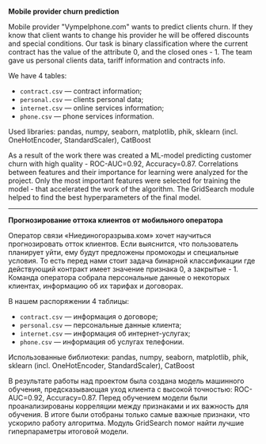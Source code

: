 **Mobile provider churn prediction**

Mobile provider "Vympelphone.com" wants to predict clients churn.
If they know that client wants to change his provider he will be offered discounts and special conditions.
Our task is binary classification where the current contract has the value of the attribute 0, and the closed ones - 1.
The team gave us personal clients data, tariff information and contracts info.

We have 4 tables:
- `contract.csv` — contract information;
- `personal.csv` — clients personal data;
- `internet.csv` — online services information;
- `phone.csv` — phone services information.

Used libraries: pandas, numpy, seaborn, matplotlib, phik, sklearn (incl. OneHotEncoder, StandardScaler), CatBoost

As a result of the work there was created a ML-model predicting customer churn with high quality - ROC-AUC=0.92, Accuracy=0.87.
Correlations between features and their importance for learning were analyzed for the project. Only the most important features were selected for training the model - that accelerated the work of the algorithm. The GridSearch module helped to find the best hyperparameters of the final model.

___
**Прогнозирование оттока клиентов от мобильного оператора**

Оператор связи «Ниединогоразрыва.ком» хочет научиться прогнозировать отток клиентов.
Если выяснится, что пользователь планирует уйти, ему будут предложены промокоды и специальные условия.
То есть перед нами стоит задача бинарной классификации где действующий контракт имеет значение признака 0, а закрытые - 1.
Команда оператора собрала персональные данные о некоторых клиентах, информацию об их тарифах и договорах.

В нашем распоряжении 4 таблицы:
- `contract.csv` — информация о договоре;
- `personal.csv` — персональные данные клиента;
- `internet.csv` — информация об интернет-услугах;
- `phone.csv` — информация об услугах телефонии.

Использованные библиотеки: pandas, numpy, seaborn, matplotlib, phik, sklearn (incl. OneHotEncoder, StandardScaler), CatBoost

В результате работы над проектом была создана модель машинного обучения, предсказывающая уход клиента с высокой точностью: ROC-AUC=0.92, Accuracy=0.87.
Перед обучением модели были проанализированы корреляции между признаками и их важность для обучения. В итоге были отобраны только самые важные признаки, что ускорило работу алгоритма. Модуль GridSearch помог найти лучшие гиперпараметры итоговой модели.
